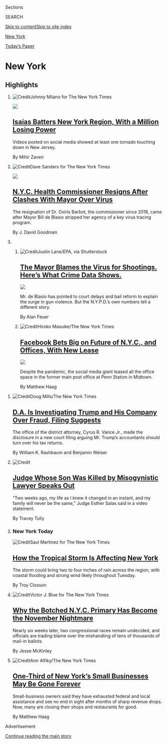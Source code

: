 <div id="app">

<div>

<div class="NYTAppHideMasthead css-zz1s19 e1suatyy0">

<div class="section css-ui9rw0 e1suatyy2">

<div class="css-11hrj97 er09x8g0">

<div class="css-6n7j50">

</div>

<span class="css-1dv1kvn">Sections</span>

<div class="css-10488qs">

<span class="css-1dv1kvn">SEARCH</span>

</div>

[Skip to content](#site-content)[Skip to site index](#site-index)

</div>

<div id="masthead-section-label" class="css-1fnb9ct eaxe0e00">

[New
York](https://www.nytimes3xbfgragh.onion/section/nyregion)

</div>

<div class="css-10698na e1huz5gh0">

</div>

</div>

<div id="masthead-bar-one" class="section hasLinks css-15hmgas e1csuq9d3">

<div class="css-uqyvli e1csuq9d0">

</div>

<div class="css-1uqjmks e1csuq9d1">

</div>

<div class="css-9e9ivx">

[](https://myaccount.nytimes3xbfgragh.onion/auth/login?response_type=cookie&client_id=vi)

</div>

<div class="css-1bvtpon e1csuq9d2">

[Today’s
Paper](https://www.nytimes3xbfgragh.onion/section/todayspaper)

</div>

</div>

</div>

</div>

<div data-aria-hidden="false">

<div id="site-content" data-role="main">

<div id="collection-nyregion" class="section css-15h4p1b e9abtgs0">

<div class="css-1j21atc e1svk9qx1">

<div class="css-fmiefx e1svk9qx2">

<div class="css-1hk7r2m eu54l5x0">

<div id="sponsor-wrapper" class="css-7a1pgi eaca97t0" type="sponsor" hidden="">

<div id="sponsor-slug" class="css-1l4mleb eaca97t1" hidden="">

Supported by

</div>

[Continue reading the main
story](#after-sponsor)

<div id="sponsor" class="ad sponsor-wrapper" style="text-align:left;height:100%;display:block">

</div>

<div id="after-sponsor">

</div>

</div>

</div>

</div>

<div class="css-nfcc9b e1svk9qx3">

<div class="css-vl9dhg e1svk9qx5">

<div class="css-1nrhkj6 e1svk9qx6">

# New York

<div class="follow-button-placeholder" data-collection-id="">

</div>

</div>

</div>

</div>

</div>

<div class="css-4svvz1 ekkqrpp0">

<div id="collection-highlights-container" class="section css-18l1u7x e46isfb1">

<div class="css-gfgt40 ekkqrpp1">

## Highlights

1.  ![<span class="css-1nk1g0h e1oaj3zl2"><span class="css-1dv1kvn">Credit</span>Johnny
    Milano for The New York
    Times</span>](https://static01.graylady3jvrrxbe.onion/images/2020/08/04/nyregion/04tristate-storm1/04tristate-storm1-videoLarge.jpg)
    
    <div class="css-10wtrbd">
    
    <div class="css-1dqkjed">
    
    [![](https://static01.graylady3jvrrxbe.onion/images/2020/08/04/nyregion/04tristate-storm1/04tristate-storm1-thumbStandard.jpg)](/2020/08/04/nyregion/nj-ny-Isaias-hurricane-storm.html)
    
    </div>
    
    ## [Isaias Batters New York Region, With a Million Losing Power](/2020/08/04/nyregion/nj-ny-Isaias-hurricane-storm.html)
    
    Videos posted on social media showed at least one tornado touching
    down in New
    Jersey.
    
    <span class="css-me3p27"></span><span class="css-1dydysp e4e4i5l3"></span><span class="css-9voj2j">By
    <span class="css-1baulvz last-byline" itemprop="name">Mihir
    Zaveri</span></span>
    
    </div>

2.  ![<span class="css-1nk1g0h e1oaj3zl2"><span class="css-1dv1kvn">Credit</span>Dave
    Sanders for The New York
    Times</span>](https://static01.graylady3jvrrxbe.onion/images/2020/05/18/nyregion/00nyvirus-barbot-HFO/00nyvirus-barbot-HFO-videoLarge.jpg)
    
    <div class="css-10wtrbd">
    
    <div class="css-1dqkjed">
    
    [![](https://static01.graylady3jvrrxbe.onion/images/2020/05/18/nyregion/00nyvirus-barbot-HFO/00nyvirus-barbot-HFO-thumbStandard.jpg)](/2020/08/04/nyregion/oxiris-barbot-health-commissioner-resigns.html)
    
    </div>
    
    ## [N.Y.C. Health Commissioner Resigns After Clashes With Mayor Over Virus](/2020/08/04/nyregion/oxiris-barbot-health-commissioner-resigns.html)
    
    The resignation of Dr. Oxiris Barbot, the commissioner since 2018,
    came after Mayor Bill de Blasio stripped her agency of a key virus
    tracing
    program.
    
    <span class="css-me3p27"></span><span class="css-1dydysp e4e4i5l3"></span><span class="css-9voj2j">By
    <span class="css-1baulvz last-byline" itemprop="name">J. David
    Goodman</span></span>
    
    </div>

3.  1.  ![<span class="css-1nk1g0h e1oaj3zl2"><span class="css-1dv1kvn">Credit</span>Justin
        Lane/EPA, via
        Shutterstock</span>](https://static01.graylady3jvrrxbe.onion/images/2020/08/03/nyregion/00POLICEDATA/merlin_174653094_a9ca17cb-5305-4a9c-907b-1b2caaadcd37-videoLarge.jpg)
        
        <div class="css-10wtrbd">
        
        ## [The Mayor Blames the Virus for Shootings. Here’s What Crime Data Shows.](/2020/08/04/nyregion/nyc-shootings-coronavirus.html)
        
        <div class="css-ajkwsy">
        
        [![](https://static01.graylady3jvrrxbe.onion/images/2020/08/03/nyregion/00POLICEDATA/merlin_174653094_a9ca17cb-5305-4a9c-907b-1b2caaadcd37-thumbStandard.jpg)](/2020/08/04/nyregion/nyc-shootings-coronavirus.html)
        
        </div>
        
        Mr. de Blasio has pointed to court delays and bail reform to
        explain the surge in gun violence. But the N.Y.P.D.’s own
        numbers tell a different
        story.
        
        <span class="css-me3p27"></span><span class="css-1dydysp e4e4i5l3"></span><span class="css-9voj2j">By
        <span class="css-1baulvz last-byline" itemprop="name">Alan
        Feuer</span></span>
        
        </div>
    
    2.  ![<span class="css-1nk1g0h e1oaj3zl2"><span class="css-1dv1kvn">Credit</span>Hiroko
        Masuike/The New York
        Times</span>](https://static01.graylady3jvrrxbe.onion/images/2020/08/03/nyregion/03nyfacebook-1/03nyfacebook-1-videoLarge.jpg)
        
        <div class="css-10wtrbd">
        
        ## [Facebook Bets Big on Future of N.Y.C., and Offices, With New Lease](/2020/08/03/nyregion/facebook-nyc-office-farley-building.html)
        
        <div class="css-ajkwsy">
        
        [![](https://static01.graylady3jvrrxbe.onion/images/2020/08/03/nyregion/03nyfacebook-1/03nyfacebook-1-thumbStandard.jpg)](/2020/08/03/nyregion/facebook-nyc-office-farley-building.html)
        
        </div>
        
        Despite the pandemic, the social media giant leased all the
        office space in the former main post office at Penn Station in
        Midtown.
        
        <span class="css-me3p27"></span><span class="css-1dydysp e4e4i5l3"></span><span class="css-9voj2j">By
        <span class="css-1baulvz last-byline" itemprop="name">Matthew
        Haag</span></span>
        
        </div>

</div>

<div class="css-1xdhyk6 e46isfb0">

<div class="css-zk12ih ef6si7p0">

1.  ![<span class="css-1hhnwbi e1oaj3zl2"><span class="css-1dv1kvn">Credit</span>Doug
    Mills/The New York
    Times</span>](https://static01.graylady3jvrrxbe.onion/images/2020/08/03/nyregion/03nytrumptaxes-1/03nytrumptaxes-1-videoLarge.jpg)
    
    <div class="css-10wtrbd">
    
    ## [D.A. Is Investigating Trump and His Company Over Fraud, Filing Suggests](/2020/08/03/nyregion/donald-trump-taxes-cyrus-vance.html)
    
    The office of the district attorney, Cyrus R. Vance Jr., made the
    disclosure in a new court filing arguing Mr. Trump’s accountants
    should turn over his tax
    returns.
    
    <span class="css-me3p27"></span><span class="css-1dydysp e4e4i5l3"></span><span class="css-9voj2j">By
    <span class="css-1baulvz" itemprop="name">William K. Rashbaum</span>
    and <span class="css-1baulvz last-byline" itemprop="name">Benjamin
    Weiser</span></span>
    
    </div>

2.  ![<span class="css-1hhnwbi e1oaj3zl2"><span class="css-1dv1kvn">Credit</span></span>](https://static01.graylady3jvrrxbe.onion/images/2020/08/03/nyregion/03salas-1/merlin_175108872_f48b9331-2145-4010-8684-75c41c4a349b-videoLarge.jpg)
    
    <div class="css-10wtrbd">
    
    ## [Judge Whose Son Was Killed by Misogynistic Lawyer Speaks Out](/2020/08/03/nyregion/esther-salas-roy-den-hollander.html)
    
    “Two weeks ago, my life as I knew it changed in an instant, and my
    family will never be the same,” Judge Esther Salas said in a video
    statement.
    
    <span class="css-me3p27"></span><span class="css-1dydysp e4e4i5l3"></span><span class="css-9voj2j">By
    <span class="css-1baulvz last-byline" itemprop="name">Tracey
    Tully</span></span>
    
    </div>

3.  ### New York Today
    
    ![<span class="css-1hhnwbi e1oaj3zl2"><span class="css-1dv1kvn">Credit</span>Saul
    Martinez for The New York
    Times</span>](https://static01.graylady3jvrrxbe.onion/images/2020/08/04/nyregion/04nytoday/merlin_175235661_a91a6f57-6403-4d23-ae6e-654918fe0621-videoLarge.jpg)
    
    <div class="css-10wtrbd">
    
    ## [How the Tropical Storm Is Affecting New York](/2020/08/04/nyregion/isaias-tropical-storm-nyc.html)
    
    The storm could bring two to four inches of rain across the region,
    with coastal flooding and strong wind likely throughout
    Tuesday. 
    
    <span class="css-me3p27"></span><span class="css-1dydysp e4e4i5l3"></span><span class="css-9voj2j">By
    <span class="css-1baulvz last-byline" itemprop="name">Troy
    Closson</span></span>
    
    </div>

4.  ![<span class="css-1hhnwbi e1oaj3zl2"><span class="css-1dv1kvn">Credit</span>Victor
    J. Blue for The New York
    Times</span>](https://static01.graylady3jvrrxbe.onion/images/2020/07/31/nyregion/00nyvoting-02/00nyvoting-02-videoLarge-v2.jpg)
    
    <div class="css-10wtrbd">
    
    ## [Why the Botched N.Y.C. Primary Has Become the November Nightmare](/2020/08/03/nyregion/nyc-mail-ballots-voting.html)
    
    Nearly six weeks later, two congressional races remain undecided,
    and officials are trading blame over the mishandling of tens of
    thousands of mail-in
    ballots.
    
    <span class="css-me3p27"></span><span class="css-1dydysp e4e4i5l3"></span><span class="css-9voj2j">By
    <span class="css-1baulvz last-byline" itemprop="name">Jesse
    McKinley</span></span>
    
    </div>

5.  ![<span class="css-1hhnwbi e1oaj3zl2"><span class="css-1dv1kvn">Credit</span>Amr
    Alfiky/The New York
    Times</span>](https://static01.graylady3jvrrxbe.onion/images/2020/07/27/nyregion/00nyvirus-smallbusiness/00nyvirus-smallbusiness-videoLarge-v3.jpg)
    
    <div class="css-10wtrbd">
    
    ## [One-Third of New York’s Small Businesses May Be Gone Forever](/2020/08/03/nyregion/nyc-small-businesses-closing-coronavirus.html)
    
    Small-business owners said they have exhausted federal and local
    assistance and see no end in sight after months of sharp revenue
    drops. Now, many are closing their shops and restaurants for
    good.
    
    <span class="css-me3p27"></span><span class="css-1dydysp e4e4i5l3"></span><span class="css-9voj2j">By
    <span class="css-1baulvz last-byline" itemprop="name">Matthew
    Haag</span></span>
    
    </div>

</div>

</div>

</div>

<div id="mid1-wrapper" class="css-1mn4oms eaca97t0" type="rank">

<div id="mid1-slug" class="css-1tag3rd eaca97t1">

Advertisement

</div>

[Continue reading the main
story](#after-mid1)

<div id="mid1" class="ad mid1-wrapper" style="text-align:center;height:100%;display:block">

</div>

<div id="after-mid1">

</div>

</div>

</div>

<div class="css-185go5a e1o5byef0">

<div class="css-15cbhtu">

  - [Latest](#stream-panel)
  - <span class="css-6n7j50">Search</span>
    <div class="control">
    <div class="label-container css-1dv1kvn">
    Search
    </div>
    <div class="css-wm4t3d">
    **<span id="clear-search-input" class="css-1dv1kvn">Clear this text
    input</span>
    </div>
    </div>
    <span class="css-1iovbfw"></span>

<div id="stream-panel" class="section css-8msx5b e1jz0cab1">

<div class="css-13mho3u">

1.  
    
    <div class="css-1cp3ece">
    
    <div class="css-1l4spti">
    
    [](/2020/08/04/theater/radio-city-rockettes-christmas-canceled.html)
    
    <div class="css-79elbk">
    
    ![](https://static01.graylady3jvrrxbe.onion/images/2020/08/04/arts/04rockette-item/merlin_76874830_3b00f865-ac33-4cf4-9547-356840f48aea-thumbWide.jpg?quality=75&auto=webp&disable=upscale)
    
    </div>
    
    ## The Rockettes’ ‘Christmas Spectacular’ Is Canceled
    
    MSG Entertainment, which owns Radio City Music Hall and manages the
    Rockettes, cited the uncertainty of the coronavirus.
    
    <div class="css-1nqbnmb ea5icrr0">
    
    By <span class="css-1n7hynb">Julia
    Carmel</span>
    
    </div>
    
    </div>
    
    <div class="css-1lc2l26 e1xfvim33">
    
    </div>
    
    </div>

2.  
    
    <div class="css-1cp3ece">
    
    <div class="css-1l4spti">
    
    [](/2020/08/04/dining/nyc-restaurant-news.html)
    
    <div class="css-79elbk">
    
    ![](https://static01.graylady3jvrrxbe.onion/images/2020/08/05/dining/04off/04off-thumbWide.jpg?quality=75&auto=webp&disable=upscale)
    
    </div>
    
    ### <span class="css-m70j1g">off the menu</span>
    
    ## A New Rooftop Option for Drinking and Dining at Pier 17
    
    A Williamsburg spot from the team behind Eight Mile Creek, a milk
    tea cafe in Greenwich Village, and more restaurant news.
    
    <div class="css-1nqbnmb ea5icrr0">
    
    By <span class="css-1n7hynb">Florence
    Fabricant</span>
    
    </div>
    
    </div>
    
    <div class="css-1lc2l26 e1xfvim33">
    
    </div>
    
    </div>

3.  
    
    <div class="css-1cp3ece">
    
    <div class="css-1l4spti">
    
    [](/2020/08/04/world/coronavirus-cases.html)
    
    <div class="css-79elbk">
    
    ![](https://static01.graylady3jvrrxbe.onion/images/2020/08/04/us/04virus-briefing-mdschools/merlin_172035453_a62b7a02-8ceb-457e-ab5d-c17c7edfcf33-thumbWide.jpg?quality=75&auto=webp&disable=upscale)
    
    </div>
    
    ## Coronavirus Live Updates: As U.S. Considers Fall Classes, a Divide Emerges Between Public and Private Schools
    
    Tens of millions of Americans have lost crucial jobless benefits,
    and lawmakers still can’t seem to agree on a relief measure.
    Israel’s troubled school reopenings could be a lesson for the
    U.S.
    
    <div class="css-1nqbnmb ea5icrr0">
    
    </div>
    
    </div>
    
    <div class="css-1lc2l26 e1xfvim33">
    
    </div>
    
    </div>

4.  
    
    <div class="css-1cp3ece">
    
    <div class="css-1l4spti">
    
    [](/2020/08/03/nyregion/nyc-congress-carolyn-maloney-ballots.html)
    
    <div class="css-79elbk">
    
    ![](https://static01.graylady3jvrrxbe.onion/images/2020/08/03/nyregion/03NYVIRUS-MALONEY1/03NYVIRUS-MALONEY1-thumbWide.jpg?quality=75&auto=webp&disable=upscale)
    
    </div>
    
    ## Disputed Ballots Must Be Counted in N.Y. Congressional Race, U.S. Judge Rules
    
    Delays continue in a race that remains undecided six weeks after a
    Democratic primary in which Representative Carolyn B. Maloney faced
    off against a challenger.
    
    <div class="css-1nqbnmb ea5icrr0">
    
    By <span class="css-1n7hynb">Jesse
    McKinley</span>
    
    </div>
    
    </div>
    
    <div class="css-1lc2l26 e1xfvim33">
    
    </div>
    
    </div>

5.  
    
    <div class="css-1cp3ece">
    
    <div class="css-1l4spti">
    
    [](/2020/08/03/arts/adam-max-patron-of-brooklyn-cultural-institutions-dies-at-62.html)
    
    <div class="css-79elbk">
    
    ![](https://static01.graylady3jvrrxbe.onion/images/2020/08/04/obituaries/03Max1/03Max1-thumbWide.jpg?quality=75&auto=webp&disable=upscale)
    
    </div>
    
    ## Adam Max, Patron of Brooklyn Cultural Institutions, Dies at 62
    
    He was chairman of the Brooklyn Academy of Music and a benefactor of
    St. Ann’s Warehouse. He and his wife also helped create a center for
    women’s history.
    
    <div class="css-1nqbnmb ea5icrr0">
    
    By <span class="css-1n7hynb">Sam
    Roberts</span>
    
    </div>
    
    </div>
    
    <div class="css-1lc2l26 e1xfvim33">
    
    </div>
    
    </div>

6.  
    
    <div class="css-1cp3ece">
    
    <div class="css-1l4spti">
    
    [](/2020/08/03/dining/chinatown-outdoor-dining-coronavirus.html)
    
    <div class="css-79elbk">
    
    ![](https://static01.graylady3jvrrxbe.onion/images/2020/08/05/dining/03Chinatown1/03Chinatown1-thumbWide-v2.jpg?quality=75&auto=webp&disable=upscale)
    
    </div>
    
    ### <span class="css-m70j1g">Critic’s Notebook</span>
    
    ## Chinatown Is Coming Back, One Noodle at a Time
    
    Restaurants in the Manhattan neighborhood suffered early in the
    pandemic. Some are just now experimenting with outdoor service.
    
    <div class="css-1nqbnmb ea5icrr0">
    
    By <span class="css-1n7hynb">Pete
    Wells</span>
    
    </div>
    
    <div class="css-185051n">
    
    [阅读简体中文版](https://cn.nytimes3xbfgragh.onion/style/20200804/chinatown-outdoor-dining-coronavirus/ "Read in Simplified Chinese")[閱讀繁體中文版](https://cn.nytimes3xbfgragh.onion/style/20200804/chinatown-outdoor-dining-coronavirus/zh-hant/ "Read in Traditional Chinese")
    
    </div>
    
    </div>
    
    <div class="css-1lc2l26 e1xfvim33">
    
    </div>
    
    </div>

7.  
    
    <div class="css-1cp3ece">
    
    <div class="css-1l4spti">
    
    [](/2020/08/03/nyregion/nyc-subway-coronavirus.html)
    
    <div class="css-79elbk">
    
    ![](https://static01.graylady3jvrrxbe.onion/images/2020/06/09/nyregion/03nytoday-1/00nysubway-thumbWide-v2.jpg?quality=75&auto=webp&disable=upscale)
    
    </div>
    
    ### <span class="css-m70j1g">New York Today</span>
    
    ## Is Riding the Subway Safer Than Dining Indoors?
    
    In major global cities where the pandemic has ebbed, it appears that
    public transportation may not be as risky as nervous New Yorkers
    believe.
    
    <div class="css-1nqbnmb ea5icrr0">
    
    By <span class="css-1n7hynb">Mihir
    Zaveri</span>
    
    </div>
    
    </div>
    
    <div class="css-1lc2l26 e1xfvim33">
    
    </div>
    
    </div>

8.  
    
    <div class="css-1cp3ece">
    
    <div class="css-1l4spti">
    
    [](/2020/08/03/world/coronavirus-covid-19.html)
    
    <div class="css-79elbk">
    
    ![](https://static01.graylady3jvrrxbe.onion/images/2020/08/03/us/politics/03virus-briefing-fauci/merlin_175155375_a565045c-e0d8-4c45-96ec-718c6bf140c0-thumbWide.jpg?quality=75&auto=webp&disable=upscale)
    
    </div>
    
    ## Fauci Supports Birx’s Coronavirus Assessment After Trump Criticizes Her
    
    Counting for the 2020 census will end on Sept. 30, a month earlier
    than previously announced, the Census Bureau said. Some U.S. schools
    have begun to reopen, with fraught
    results.
    
    <div class="css-1nqbnmb ea5icrr0">
    
    </div>
    
    </div>
    
    <div class="css-1lc2l26 e1xfvim33">
    
    </div>
    
    </div>

9.  
    
    <div class="css-1cp3ece">
    
    <div class="css-1l4spti">
    
    [](/2020/08/03/nyregion/police-shea-de-blasio-nyc.html)
    
    <div class="css-79elbk">
    
    ![](https://static01.graylady3jvrrxbe.onion/images/2020/07/30/nyregion/00shea-bdb1/00shea-bdb1-thumbWide-v2.jpg?quality=75&auto=webp&disable=upscale)
    
    </div>
    
    ## These Remarks Might Get a Police Chief Fired. Not in New York.
    
    The police commissioner’s pointed criticism — and the fact that he
    still has his job — speaks to the mayor’s fraught relationship with
    the Police Department.
    
    <div class="css-1nqbnmb ea5icrr0">
    
    By <span class="css-1n7hynb">Emma G.
    Fitzsimmons</span>
    
    </div>
    
    </div>
    
    <div class="css-1lc2l26 e1xfvim33">
    
    </div>
    
    </div>

10. 
    
    <div class="css-1cp3ece">
    
    <div class="css-1l4spti">
    
    [](/2020/08/03/realestate/coronavirus-roommate-renters.html)
    
    <div class="css-79elbk">
    
    ![](https://static01.graylady3jvrrxbe.onion/images/2020/08/03/realestate/03renters1/merlin_175089951_ad28cb14-0ee4-44c8-82eb-944ad75dd910-thumbWide.jpg?quality=75&auto=webp&disable=upscale)
    
    </div>
    
    ### <span class="css-m70j1g">renters</span>
    
    ## The Challenge: Finding a Roommate During a Pandemic
    
    With social distancing required, two new roommates discovered, it’s
    a little like marrying someone before you meet.
    
    <div class="css-1nqbnmb ea5icrr0">
    
    By <span class="css-1n7hynb">Kim Velsey</span>
    
    </div>
    
    </div>
    
    <div class="css-1lc2l26 e1xfvim33">
    
    </div>
    
    </div>

<div class="css-13mho3u">

<div class="css-1t62hi8">

<div class="css-1stvaey">

Show
More

<div>

<div style="border:0;clip:rect(0 0 0 0);height:1px;margin:-1px;overflow:hidden;white-space:nowrap;padding:0;width:1px;position:absolute" data-role="log" data-aria-live="assertive">

</div>

<div style="border:0;clip:rect(0 0 0 0);height:1px;margin:-1px;overflow:hidden;white-space:nowrap;padding:0;width:1px;position:absolute" data-role="log" data-aria-live="assertive">

</div>

<div style="border:0;clip:rect(0 0 0 0);height:1px;margin:-1px;overflow:hidden;white-space:nowrap;padding:0;width:1px;position:absolute" data-role="log" data-aria-live="polite">

</div>

<div style="border:0;clip:rect(0 0 0 0);height:1px;margin:-1px;overflow:hidden;white-space:nowrap;padding:0;width:1px;position:absolute" data-role="log" data-aria-live="polite">

</div>

</div>

</div>

</div>

</div>

</div>

<div class="css-g6hk37 supplemental">

<div id="mid2-wrapper" class="css-10wkyv7 eaca97t0" type="lede">

<div id="mid2-slug" class="css-1tag3rd eaca97t1">

Advertisement

</div>

[Continue reading the main
story](#after-mid2)

<div id="mid2" class="ad mid2-wrapper" style="text-align:center;height:100%;display:block;min-height:250px">

</div>

<div id="after-mid2">

</div>

</div>

## Follow Us

<div class="module-body">

  - [**<span data-aria-hidden="true">@NYTMetro</span><span class="css-1dv1kvn">twitter
    page for @NYTMetro</span>](https://twitter.com/NYTMetro)

</div>

<div id="mktg-wrapper" class="css-oxle51 eaca97t0" type="mktg">

<div id="mktg-slug" class="css-1tag3rd eaca97t1">

Advertisement

</div>

[Continue reading the main
story](#after-mktg)

<div id="mktg" class="ad mktg-wrapper" style="text-align:center;height:100%;display:block">

</div>

<div id="after-mktg">

</div>

</div>

</div>

</div>

</div>

</div>

</div>

</div>

## Site Index

<div>

</div>

## Site Information Navigation

  - [© <span>2020</span> <span>The New York Times
    Company</span>](https://help.nytimes3xbfgragh.onion/hc/en-us/articles/115014792127-Copyright-notice)

<!-- end list -->

  - [NYTCo](https://www.nytco.com/)
  - [Contact
    Us](https://help.nytimes3xbfgragh.onion/hc/en-us/articles/115015385887-Contact-Us)
  - [Work with us](https://www.nytco.com/careers/)
  - [Advertise](https://nytmediakit.com/)
  - [T Brand Studio](http://www.tbrandstudio.com/)
  - [Your Ad
    Choices](https://www.nytimes3xbfgragh.onion/privacy/cookie-policy#how-do-i-manage-trackers)
  - [Privacy](https://www.nytimes3xbfgragh.onion/privacy)
  - [Terms of
    Service](https://help.nytimes3xbfgragh.onion/hc/en-us/articles/115014893428-Terms-of-service)
  - [Terms of
    Sale](https://help.nytimes3xbfgragh.onion/hc/en-us/articles/115014893968-Terms-of-sale)
  - [Site
    Map](https://spiderbites.nytimes3xbfgragh.onion)
  - [Help](https://help.nytimes3xbfgragh.onion/hc/en-us)
  - [Subscriptions](https://www.nytimes3xbfgragh.onion/subscription?campaignId=37WXW)

</div>

</div>
